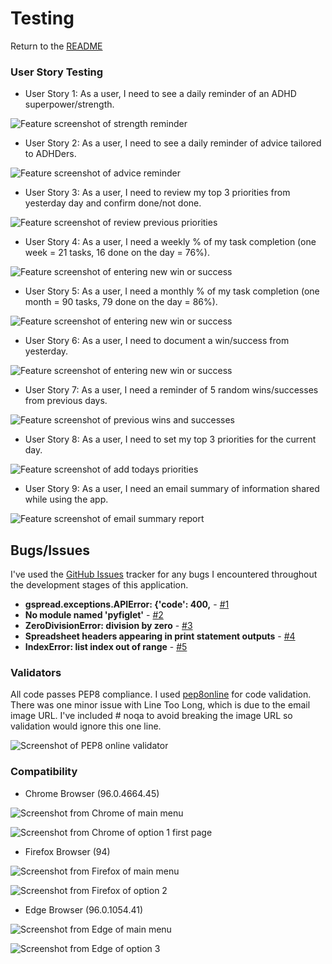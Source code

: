 
# Testing

Return to the [README](README.md)

### User Story Testing

* User Story 1: As a user, I need to see a daily reminder of an ADHD superpower/strength.

 ![Feature screenshot of strength reminder](documentation/features/featureoption1strenghts.png)

* User Story 2: As a user, I need to see a daily reminder of advice tailored to ADHDers.

 ![Feature screenshot of advice reminder](documentation/features/featureoption1advice.png)

* User Story 3: As a user, I need to review my top 3 priorities from yesterday day and confirm done/not done.

 ![Feature screenshot of review previous priorities](documentation/features/featureoption1oldpriorities.png)

* User Story 4: As a user, I need a weekly % of my task completion (one week = 21 tasks, 16 done on the day = 76%). 

 ![Feature screenshot of entering new win or success](documentation/features/feature1weeklyreport.png)

* User Story 5: As a user, I need a monthly % of my task completion (one month = 90 tasks, 79 done on the day = 86%).

 ![Feature screenshot of entering new win or success](documentation/features/feature1monthlyreport.png)

* User Story 6: As a user, I need to document a win/success from yesterday.

 ![Feature screenshot of entering new win or success](documentation/features/feature1newwin.png)

* User Story 7: As a user, I need a reminder of 5 random wins/successes from previous days. 

 ![Feature screenshot of previous wins and successes](documentation/features/feature1oldwin.png)

* User Story 8: As a user, I need to set my top 3 priorities for the current day.

 ![Feature screenshot of add todays priorities](documentation/features/featureoption1newpriorities.png)

* User Story 9: As a user, I need an email summary of information shared while using the app.

 ![Feature screenshot of email summary report](documentation/features/feature1emailsummary.png)

## Bugs/Issues

I've used the [GitHub Issues](https://github.com/declanosullivan/ADHD-Superheros/issues) tracker for any bugs I encountered throughout the development stages of this application.

* **gspread.exceptions.APIError: {'code': 400,** - [#1](https://github.com/declanosullivan/ADHD-Superheros/issues/1)
* **No module named 'pyfiglet'** - [#2](https://github.com/declanosullivan/ADHD-Superheros/issues/2)
* **ZeroDivisionError: division by zero** - [#3](https://github.com/declanosullivan/ADHD-Superheros/issues/3)
* **Spreadsheet headers appearing in print statement outputs** - [#4](https://github.com/declanosullivan/ADHD-Superheros/issues/4)
* **IndexError: list index out of range** - [#5](https://github.com/declanosullivan/ADHD-Superheros/issues/5)

### Validators

All code passes PEP8 compliance. I used [pep8online](http://pep8online.com/) for code validation.
There was one minor issue with Line Too Long, which is due to the email image URL. I've included # noqa to avoid breaking the image URL so validation would ignore this one line.

 ![Screenshot of PEP8 online validator](documentation/images/testing/pep8.png)

### Compatibility

* Chrome Browser (96.0.4664.45)

 ![Screenshot from Chrome of main menu ](documentation/images/browsertesting/chromemainmenu.png)

 ![Screenshot from Chrome of option 1 first page ](documentation/images/browsertesting/chromeoption1.png)

* Firefox Browser (94)

 ![Screenshot from Firefox of main menu ](documentation/images/browsertesting/firefoxmainmenu.png)

 ![Screenshot from Firefox of option 2](documentation/images/browsertesting/firefoxlearn.png)

* Edge Browser (96.0.1054.41)

 ![Screenshot from Edge of main menu ](documentation/images/browsertesting/edgelearn.png)

 ![Screenshot from Edge of option 3 ](documentation/images/browsertesting/edgemainmenu.png)